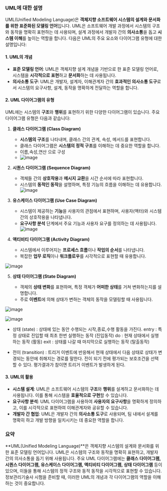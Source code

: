 ### UML에 대한 설명

UML(Unified Modeling Language)은 **객체지향 소프트웨어 시스템의 설계와 문서화를 위한 표준화된 모델링 언어**입니다. UML은 소프트웨어 개발 과정에서 시스템의 구조와 동작을 명확히 표현하는 데 사용되며, 설계 과정에서 개발자 간의 **의사소통**을 돕고 **시스템 이해**를 높이는 역할을 합니다. 다음은 UML의 주요 요소와 다이어그램 유형에 대한 설명입니다:

#### 1. UML의 개념

- **표준 모델링 언어**: UML은 객체지향 설계 개념을 기반으로 한 표준 모델링 언어로, 시스템을 **시각적으로 표현**하고 **문서화**하는 데 사용됩니다.
- **의사소통 도구**: UML은 개발자, 설계자, 이해관계자 간의 **효과적인 의사소통 도구**로서 시스템의 요구사항, 설계, 동작을 명확하게 전달하는 역할을 합니다.

#### 2. UML 다이어그램의 유형

UML에는 시스템의 **구조**와 **행위**를 표현하기 위한 다양한 다이어그램이 있습니다. 주요 다이어그램 유형은 다음과 같습니다:

1. **클래스 다이어그램 (Class Diagram)**

   - **시스템의 구조**를 나타내며, 클래스 간의 관계, 속성, 메서드를 표현합니다.
   - 클래스 다이어그램은 **시스템의 정적 구조**를 이해하는 데 중요한 역할을 합니다.
   - 이름,속성,연산 으로 구성
   - ![image](https://github.com/user-attachments/assets/d0d0e443-97fd-438e-bbb5-ebd09a1d769e)


2. **시퀀스 다이어그램 (Sequence Diagram)**

   - 객체들 간의 **상호작용**과 **메시지 교환**을 시간 순서에 따라 표현합니다.
   - 시스템의 **동적인 동작**을 설명하며, 특정 기능의 흐름을 이해하는 데 유용합니다.
![image](https://github.com/user-attachments/assets/bad91bf0-b334-41f1-8160-54eaf880b2bb)

3. **유스케이스 다이어그램 (Use Case Diagram)**

   - 시스템이 제공하는 **기능**을 사용자의 관점에서 표현하며, 사용자(액터)와 시스템 간의 상호작용을 나타냅니다.
   - **요구사항 분석** 단계에서 주요 기능과 사용자 요구를 정의하는 데 사용됩니다.
  ![image](https://github.com/user-attachments/assets/881b4d93-372e-4dca-bba4-734fa3b7952c)



4. **액티비티 다이어그램 (Activity Diagram)**

   - 시스템에서 이루어지는 **프로세스 흐름**이나 **작업의 순서**를 나타냅니다.
   - 복잡한 **업무 로직**이나 **워크플로우**를 시각적으로 표현할 때 유용합니다.


![image](https://github.com/user-attachments/assets/8e880b29-da7c-42b2-a378-78423f4e91de)

5. **상태 다이어그램 (State Diagram)**

   - 객체의 **상태 변화**를 표현하며, 특정 객체가 **어떠한 상태**를 거쳐 변화하는지를 설명합니다.
   - 주로 **이벤트**에 의해 상태가 변하는 객체의 동작을 모델링할 때 사용됩니다.

![image](https://github.com/user-attachments/assets/f9ab438d-d52c-4db8-b4b8-9d364dcb118a)

 ![image](https://github.com/user-attachments/assets/8b9582be-f11b-4f7d-a4e0-22ade66024a5)

* 상태 (state) :
상태에 있는 동안 수행되는 시작,종료,수행 활동을 가진다.
entry : 특정 상태로 진입할 때 최초 한번 실행하는 동작 (진입동작)
do : 현재 상태에서 실행하는 동작 (활동)
exit : 상태를 나갈 때 마지막으로 실행하는 동작 (탈출동작)

* 전이 (transition) :
트리거 이벤트에 반응해서 현재 상태에서 다음 상태로 상태가
변경되는 동안에 취해지는 경로를 말한다.
전이 되기 전에 평가되는 보호조건을 선택 할 수 있다.
평가결과가 참이면 트리거 이벤트가 발생하게 된다.



#### 3. UML의 활용

- **시스템 설계**: UML은 소프트웨어 시스템의 **구조**와 **행위**를 설계하고 문서화하는 데 사용됩니다. 이를 통해 시스템을 **효율적으로 구현**할 수 있습니다.
- **요구사항 분석**: UML 다이어그램을 사용하여 **사용자의 요구사항**을 명확하게 정의하고, 이를 시각적으로 표현하여 이해관계자와 공유할 수 있습니다.
- **개발자 간 협업**: UML은 개발자 간의 **의사소통 도구**로 사용되며, 팀 내에서 설계를 명확히 하고 개발 방향을 일치시키는 데 중요한 역할을 합니다.

### 요약

\*\*UML(Unified Modeling Language)\*\*은 객체지향 시스템의 설계와 문서화를 위한 표준 모델링 언어입니다. UML은 시스템의 구조와 동작을 명확히 표현하고, 개발자 간의 의사소통을 돕기 위해 사용됩니다. 주요 UML 다이어그램에는 **클래스 다이어그램, 시퀀스 다이어그램, 유스케이스 다이어그램, 액티비티 다이어그램, 상태 다이어그램** 등이 있으며, 이들을 통해 시스템의 정적 구조와 동적 동작을 시각적으로 표현할 수 있습니다. 정보관리기술사 시험을 준비할 때, 이러한 UML의 개념과 각 다이어그램의 역할을 이해하는 것이 중요합니다.

